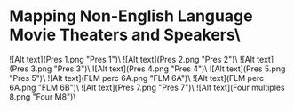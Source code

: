 # Mapping Non-English Language Movie Theaters and Speakers\

![Alt text](Pres 1.png "Pres 1")\\
![Alt text](Pres 2.png "Pres 2")\\
![Alt text](Pres 3.png "Pres 3")\\
![Alt text](Pres 4.png "Pres 4")\\
![Alt text](Pres 5.png "Pres 5")\\
![Alt text](FLM perc 6A.png "FLM 6A")\\
![Alt text](FLM perc 6A.png "FLM 6B")\\
![Alt text](Pres 7.png "Pres 7")\\
![Alt text](Four multiples 8.png "Four M8")\

